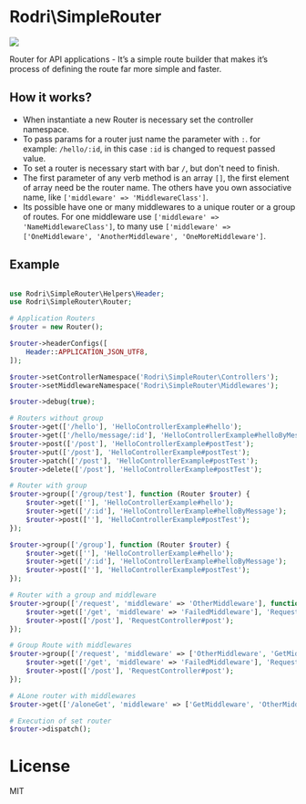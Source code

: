 # Rodri\SimpleRouter

<img src="https://img.shields.io/badge/php-%5E8.0-blue">

Router for API applications - It’s a simple route builder that makes it’s process of defining the route far more simple and faster.

## How it works?

* When instantiate a new Router is necessary set the controller
namespace.
* To pass params for a router just name the parameter with `:`.
for example: `/hello/:id`, in this case `:id` is changed to request passed value.
* To set a router is necessary start with bar `/`, but don't need to finish.
* The first parameter of any verb method is an array `[]`, the first element
of array need be the router name. The others have you own associative name, like `['middleware' => 'MiddlewareClass']`.
* Its possible have one or many middlewares to a unique router or a group of routes.
For one middleware use `['middleware' => 'NameMiddlewareClass']`, to many
  use `['middleware' => ['OneMiddleware', 'AnotherMiddleware', 'OneMoreMiddleware']`.

## Example
```php

use Rodri\SimpleRouter\Helpers\Header;
use Rodri\SimpleRouter\Router;

# Application Routers
$router = new Router();

$router->headerConfigs([
    Header::APPLICATION_JSON_UTF8,
]);

$router->setControllerNamespace('Rodri\SimpleRouter\Controllers');
$router->setMiddlewareNamespace('Rodri\SimpleRouter\Middlewares');

$router->debug(true);

# Routers without group
$router->get(['/hello'], 'HelloControllerExample#hello');
$router->get(['/hello/message/:id'], 'HelloControllerExample#helloByMessage');
$router->post(['/post'], 'HelloControllerExample#postTest');
$router->put(['/post'], 'HelloControllerExample#postTest');
$router->patch(['/post'], 'HelloControllerExample#postTest');
$router->delete(['/post'], 'HelloControllerExample#postTest');

# Router with group
$router->group(['/group/test'], function (Router $router) {
    $router->get([''], 'HelloControllerExample#hello');
    $router->get(['/:id'], 'HelloControllerExample#helloByMessage');
    $router->post([''], 'HelloControllerExample#postTest');
});

$router->group(['/group'], function (Router $router) {
    $router->get([''], 'HelloControllerExample#hello');
    $router->get(['/:id'], 'HelloControllerExample#helloByMessage');
    $router->post([''], 'HelloControllerExample#postTest');
});

# Router with a group and middleware
$router->group(['/request', 'middleware' => 'OtherMiddleware'], function (Router $router) {
    $router->get(['/get', 'middleware' => 'FailedMiddleware'], 'RequestController#get');
    $router->post(['/post'], 'RequestController#post');
});

# Group Route with middlewares
$router->group(['/request', 'middleware' => ['OtherMiddleware', 'GetMiddleware']], function (Router $router) {
    $router->get(['/get', 'middleware' => 'FailedMiddleware'], 'RequestController#get');
    $router->post(['/post'], 'RequestController#post');
});

# ALone router with middlewares
$router->get(['/aloneGet', 'middleware' => ['GetMiddleware', 'OtherMiddleware', 'FailedMiddleware']], 'RequestController#get');

# Execution of set router
$router->dispatch();

```

# License

MIT
